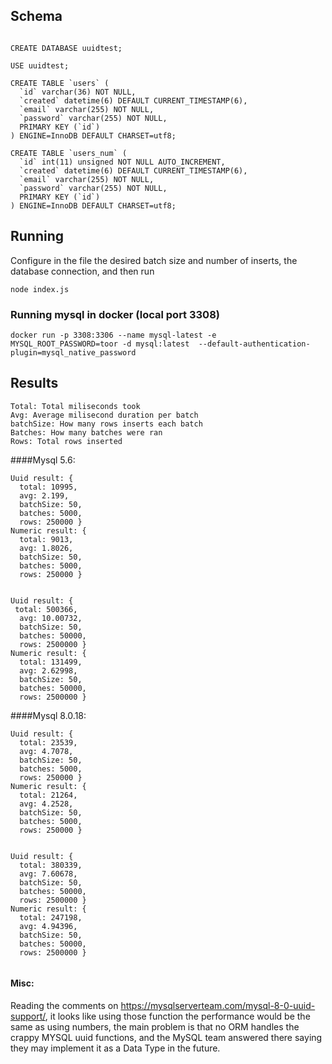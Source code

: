 ## Schema

```

CREATE DATABASE uuidtest;

USE uuidtest;

CREATE TABLE `users` (
  `id` varchar(36) NOT NULL,
  `created` datetime(6) DEFAULT CURRENT_TIMESTAMP(6),
  `email` varchar(255) NOT NULL,
  `password` varchar(255) NOT NULL,
  PRIMARY KEY (`id`)
) ENGINE=InnoDB DEFAULT CHARSET=utf8;

CREATE TABLE `users_num` (
  `id` int(11) unsigned NOT NULL AUTO_INCREMENT,
  `created` datetime(6) DEFAULT CURRENT_TIMESTAMP(6),
  `email` varchar(255) NOT NULL,
  `password` varchar(255) NOT NULL,
  PRIMARY KEY (`id`)
) ENGINE=InnoDB DEFAULT CHARSET=utf8;

```

## Running

Configure in the file the desired batch size and number of inserts, the database connection, and then run
    
    node index.js


### Running mysql in docker (local port 3308)

    docker run -p 3308:3306 --name mysql-latest -e MYSQL_ROOT_PASSWORD=toor -d mysql:latest  --default-authentication-plugin=mysql_native_password


## Results



```
Total: Total miliseconds took
Avg: Average milisecond duration per batch
batchSize: How many rows inserts each batch
Batches: How many batches were ran
Rows: Total rows inserted

```

####Mysql 5.6:

```
Uuid result: { 
  total: 10995,
  avg: 2.199,
  batchSize: 50,
  batches: 5000,
  rows: 250000 }
Numeric result: { 
  total: 9013,
  avg: 1.8026,
  batchSize: 50,
  batches: 5000,
  rows: 250000 }


Uuid result: { 
 total: 500366,
  avg: 10.00732,
  batchSize: 50,
  batches: 50000,
  rows: 2500000 }
Numeric result: {
  total: 131499,
  avg: 2.62998,
  batchSize: 50,
  batches: 50000,
  rows: 2500000 }

```

####Mysql 8.0.18:

```
Uuid result: { 
  total: 23539,
  avg: 4.7078,
  batchSize: 50,
  batches: 5000,
  rows: 250000 }
Numeric result: {
  total: 21264,
  avg: 4.2528,
  batchSize: 50,
  batches: 5000,
  rows: 250000 }


Uuid result: {
  total: 380339,
  avg: 7.60678,
  batchSize: 50,
  batches: 50000,
  rows: 2500000 }
Numeric result: {
  total: 247198,
  avg: 4.94396,
  batchSize: 50,
  batches: 50000,
  rows: 2500000 }


```

#### Misc:

Reading the comments on https://mysqlserverteam.com/mysql-8-0-uuid-support/, 
it looks like using those function the performance would be the same as using
numbers, the main problem is that no ORM handles the crappy MYSQL uuid functions,
and the MySQL team answered there saying they may implement it as a Data Type in the future.

